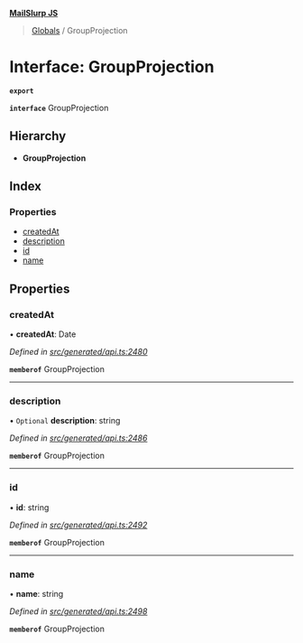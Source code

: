 **[MailSlurp JS](../README.md)**

> [Globals](../README.md) / GroupProjection

# Interface: GroupProjection

**`export`** 

**`interface`** GroupProjection

## Hierarchy

* **GroupProjection**

## Index

### Properties

* [createdAt](groupprojection.md#createdat)
* [description](groupprojection.md#description)
* [id](groupprojection.md#id)
* [name](groupprojection.md#name)

## Properties

### createdAt

•  **createdAt**: Date

*Defined in [src/generated/api.ts:2480](https://github.com/mailslurp/mailslurp-client/blob/2c659a7/src/generated/api.ts#L2480)*

**`memberof`** GroupProjection

___

### description

• `Optional` **description**: string

*Defined in [src/generated/api.ts:2486](https://github.com/mailslurp/mailslurp-client/blob/2c659a7/src/generated/api.ts#L2486)*

**`memberof`** GroupProjection

___

### id

•  **id**: string

*Defined in [src/generated/api.ts:2492](https://github.com/mailslurp/mailslurp-client/blob/2c659a7/src/generated/api.ts#L2492)*

**`memberof`** GroupProjection

___

### name

•  **name**: string

*Defined in [src/generated/api.ts:2498](https://github.com/mailslurp/mailslurp-client/blob/2c659a7/src/generated/api.ts#L2498)*

**`memberof`** GroupProjection
